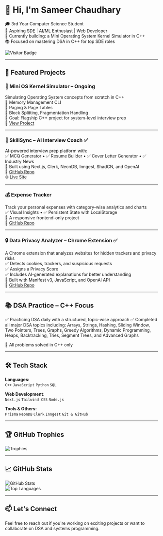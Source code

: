 # 👋 Hi, I'm Sameer Chaudhary

🎓 3rd Year Computer Science Student  
💼 Aspiring SDE | AI/ML Enthusiast | Web Developer  
🧠 Currently building: a Mini Operating System Kernel Simulator in C++  
📚 Focused on mastering DSA in C++ for top SDE roles  

![Visitor Badge](https://komarev.com/ghpvc/?username=Sameer8851&label=Profile+Views&color=0e75b6&style=flat)

---

## 🚀 Featured Projects

### 🧵 Mini OS Kernel Simulator – Ongoing  
Simulating Operating System concepts from scratch in C++  
🔹 Memory Management CLI  
🔹 Paging & Page Tables  
🔹 Block Splitting, Fragmentation Handling  
📌 Goal: Flagship C++ project for system-level interview prep  
🔗 [View Project](https://github.com/Sameer8851/mini-os-kernel-simulator)

---

### 🧠 SkillSync – AI Interview Coach ✅  
AI-powered interview prep platform with:  
✅ MCQ Generator • ✅ Resume Builder • ✅ Cover Letter Generator • ✅ Industry News  
📌 Built using Next.js, Clerk, NeonDB, Inngest, ShadCN, and OpenAI  
🔗 [GitHub Repo](https://github.com/Sameer8851/SkillSync)  
🌐 [Live Site](https://skill-sync-chi.vercel.app/)

---

### 💰 Expense Tracker  
Track your personal expenses with category-wise analytics and charts  
✅ Visual Insights • ✅ Persistent State with LocalStorage  
📌 A responsive frontend-only project  
🔗 [GitHub Repo](https://github.com/Sameer8851/Expense-Tracker)

---

### 🔒 Data Privacy Analyzer – Chrome Extension ✅  
A Chrome extension that analyzes websites for hidden trackers and privacy risks  
✅ Detects cookies, trackers, and suspicious requests  
✅ Assigns a Privacy Score  
✅ Includes AI-generated explanations for better understanding  
📌 Built with Manifest v3, JavaScript, and OpenAI API  
🔗 [GitHub Repo](https://github.com/Sameer8851/data-privacy-analyzer)

---

## 📚 DSA Practice – C++ Focus

✅ Practicing DSA daily with a structured, topic-wise approach
✅ Completed all major DSA topics including:
Arrays, Strings, Hashing, Sliding Window, Two Pointers, Trees, Graphs, Greedy Algorithms, Dynamic Programming, Heaps, Backtracking, Tries, Segment Trees, and Advanced Graphs

📌 All problems solved in C++ only

---

## 🛠️ Tech Stack

**Languages:**  
`C++` `JavaScript` `Python` `SQL`

**Web Development:**  
`Next.js` `Tailwind CSS` `Node.js`

**Tools & Others:**  
`Prisma` `NeonDB` `Clerk` `Inngest` `Git & GitHub`

---

## 🏆 GitHub Trophies

![Trophies](https://github-profile-trophy.vercel.app/?username=Sameer8851&theme=tokyonight&no-frame=true&column=4)

---

## 📈 GitHub Stats

![GitHub Stats](https://github-readme-stats.vercel.app/api?username=Sameer8851&show_icons=true&theme=tokyonight)  
![Top Languages](https://github-readme-stats.vercel.app/api/top-langs/?username=Sameer8851&layout=compact&theme=tokyonight)

---

## 📫 Let's Connect

Feel free to reach out if you're working on exciting projects or want to collaborate on DSA and systems programming.
